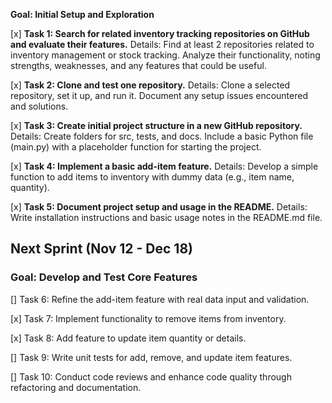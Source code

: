 **Goal: Initial Setup and Exploration**

[x] **Task 1: Search for related inventory tracking repositories on GitHub and evaluate their features.**
Details: Find at least 2 repositories related to inventory management or stock tracking. Analyze their functionality, noting strengths, weaknesses, and any features that could be useful.

[x] **Task 2: Clone and test one repository.**
Details: Clone a selected repository, set it up, and run it. Document any setup issues encountered and solutions.

[x] **Task 3: Create initial project structure in a new GitHub repository.**
Details: Create folders for src, tests, and docs. Include a basic Python file (main.py) with a placeholder function for starting the project.

[x] **Task 4: Implement a basic add-item feature.**
Details: Develop a simple function to add items to inventory with dummy data (e.g., item name, quantity).

[x] **Task 5: Document project setup and usage in the README.**
Details: Write installation instructions and basic usage notes in the README.md file.


## Next Sprint (Nov 12 - Dec 18)
### Goal: Develop and Test Core Features
[] Task 6: Refine the add-item feature with real data input and validation.

[x] Task 7: Implement functionality to remove items from inventory.

[x] Task 8: Add feature to update item quantity or details.

[] Task 9: Write unit tests for add, remove, and update item features.

[] Task 10: Conduct code reviews and enhance code quality through refactoring and documentation.
